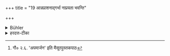 +++
title = "19 आन्नप्राशनाद्गर्भा नाप्रयता भवन्ति"

+++

<details><summary>Bühler</summary>

19. Infants do not become impure before they receive the sacrament called Annaprāśana (the first feeding).
</details>

<details><summary>हरदत्त-टीका</summary>

## सूत्रम्
आन्नप्राशनागभी नाऽप्रयता भवन्ति ॥ १९ ॥  
## टिप्पनी
अन्नप्राशनात्प्राक् गर्भा बाला नाऽप्रयता भवन्ति रजस्वलादिस्पर्शनेऽपि । गौतमस्तु अपां मार्जनादिकमिच्छति । यथाह [^१] 'अन्यत्राऽपां मार्जनप्रधानावोक्षणेभ्यः' ॥ १९॥  

[^१]: गौ० २.६. 'अपमार्जन' इति मैसूरपुस्तकपाठः
</details>
